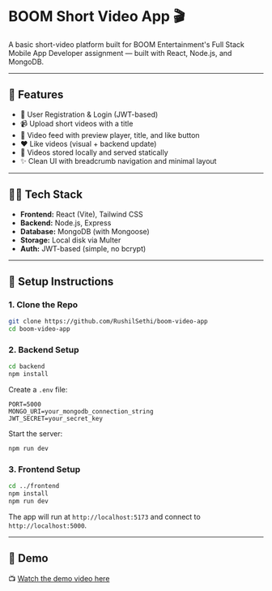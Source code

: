 # BOOM Short Video App 🎬

A basic short-video platform built for BOOM Entertainment's Full Stack Mobile App Developer assignment — built with React, Node.js, and MongoDB.

---

## 🚀 Features

- 🔐 User Registration & Login (JWT-based)
- 📹 Upload short videos with a title
- 🧾 Video feed with preview player, title, and like button
- ❤️ Like videos (visual + backend update)
- 📁 Videos stored locally and served statically
- ✨ Clean UI with breadcrumb navigation and minimal layout

---

## 🧑‍💻 Tech Stack

- **Frontend:** React (Vite), Tailwind CSS
- **Backend:** Node.js, Express
- **Database:** MongoDB (with Mongoose)
- **Storage:** Local disk via Multer
- **Auth:** JWT-based (simple, no bcrypt)

---

## 🔧 Setup Instructions

### 1. Clone the Repo

```bash
git clone https://github.com/RushilSethi/boom-video-app
cd boom-video-app
```

### 2. Backend Setup

```bash
cd backend
npm install
```

Create a `.env` file:

```
PORT=5000
MONGO_URI=your_mongodb_connection_string
JWT_SECRET=your_secret_key
```

Start the server:

```bash
npm run dev
```

### 3. Frontend Setup

```bash
cd ../frontend
npm install
npm run dev
```

The app will run at `http://localhost:5173` and connect to `http://localhost:5000`.

---

## 🎥 Demo

📺 [Watch the demo video here](https://drive.google.com/file/d/1NM5i1Bx46NqBTsIa8914PWdLA2qnva5N/view?usp=sharing)

